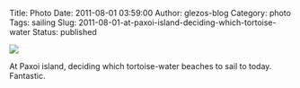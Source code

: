 Title: Photo
Date: 2011-08-01 03:59:00
Author: glezos-blog
Category: photo
Tags: sailing
Slug: 2011-08-01-at-paxoi-island-deciding-which-tortoise-water
Status: published

![](http://36.media.tumblr.com/tumblr_lp8m2lKqWf1qaawg5o1_1280.jpg)

At Paxoi island, deciding which tortoise-water beaches to sail to today. Fantastic.
